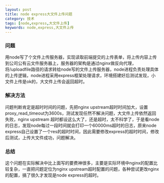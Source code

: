 ```yaml
---
layout: post
title: node express大文件上传问题
category: 技术
tags: [node,express,大文件上传] 
keywords: node,express,大文件上传 
---
```


### 问题
用node写了个文件上传服务器，实现读取前端提交的上传表单，将上传内容上传到公司公有云文件服务器上，服务器的架构是通过nginx做反向代理，将/uploadfile路径的请求转给node写的文件上传服务器，node进程负责处理具体的上传逻辑，node进程采用express框架处理请求，环境搭建好后测试发现，小文件上传是ok的，大文件上传会返回超时。

### 解决方法
问题判断肯定是超时时间的问题，先把nginx upstream超时时间加大，设置proxy_read_timeout为3600s，测试发现任然不解决问题，大文件上传依然返回失败，nginx upstream 超时都设这么大了，还是超时，太不科学了，于是看node的日志，发现node每过一段时间就会打印一个60000ms超时的日志，原来node express自己设置了一个res的超时时间，因此需要修改express的超时时间，修改后测试，上传大文件成功，问题解决。

### 总结
这个问题在实际解决中比上面写的要费神很多，主要是实际环境中nginx的配置比较复杂，一直把问题定位为nginx upstream超时配置的问题，各种尝试更改nginx的配置，搞了很久才发现是node express的超时。

